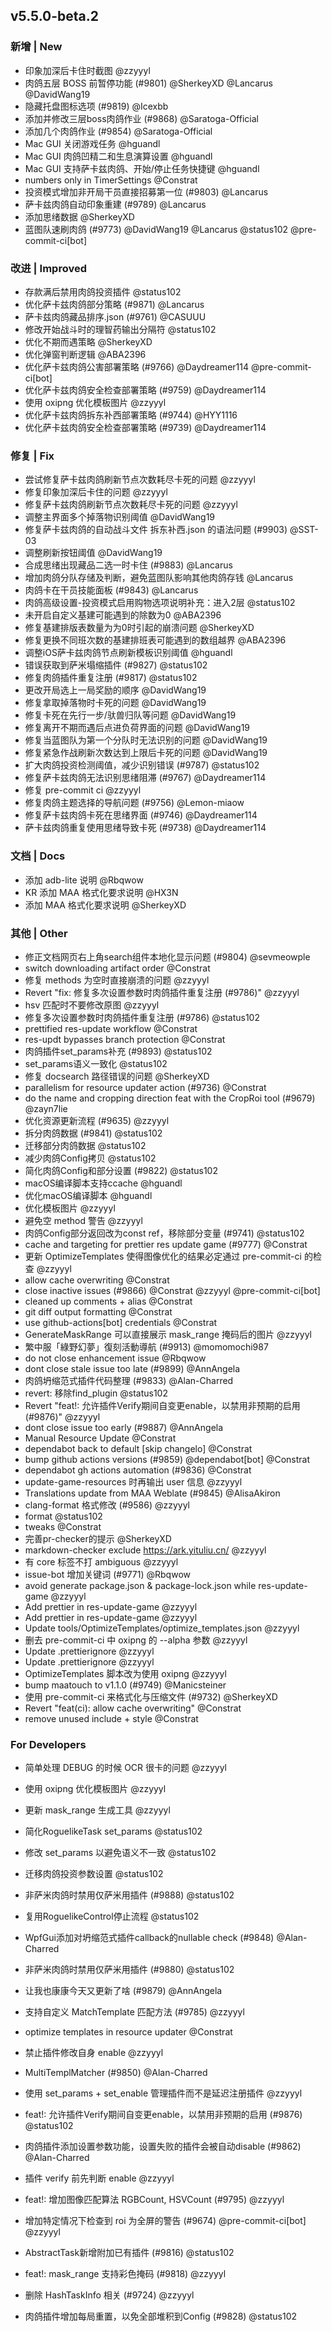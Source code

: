 ## v5.5.0-beta.2

### 新增 | New

* 印象加深后卡住时截图 @zzyyyl
* 肉鸽五层 BOSS 前暂停功能 (#9801) @SherkeyXD @Lancarus @DavidWang19
* 隐藏托盘图标选项 (#9819) @Icexbb
* 添加并修改三层boss肉鸽作业 (#9868) @Saratoga-Official
* 添加几个肉鸽作业 (#9854) @Saratoga-Official
* Mac GUI 关闭游戏任务 @hguandl
* Mac GUI 肉鸽凹精二和生息演算设置 @hguandl
* Mac GUI 支持萨卡兹肉鸽、开始/停止任务快捷键 @hguandl
* numbers only in TimerSettings @Constrat
* 投资模式增加非开局干员直接招募第一位 (#9803) @Lancarus
* 萨卡兹肉鸽自动印象重建 (#9789) @Lancarus
* 添加思绪数据 @SherkeyXD
* 蓝图队速刷肉鸽 (#9773) @DavidWang19 @Lancarus @status102 @pre-commit-ci[bot]

### 改进 | Improved

* 存款满后禁用肉鸽投资插件 @status102
* 优化萨卡兹肉鸽部分策略 (#9871) @Lancarus
* 萨卡兹肉鸽藏品排序.json (#9761) @CASUUU
* 修改开始战斗时的理智药输出分隔符 @status102
* 优化不期而遇策略 @SherkeyXD
* 优化弹窗判断逻辑 @ABA2396
* 优化萨卡兹肉鸽公害部署策略 (#9766) @Daydreamer114 @pre-commit-ci[bot]
* 优化萨卡兹肉鸽安全检查部署策略 (#9759) @Daydreamer114
* 使用 oxipng 优化模板图片 @zzyyyl
* 优化萨卡兹肉鸽拆东补西部署策略 (#9744) @HYY1116
* 优化萨卡兹肉鸽安全检查部署策略 (#9739) @Daydreamer114

### 修复 | Fix

* 尝试修复萨卡兹肉鸽刷新节点次数耗尽卡死的问题 @zzyyyl
* 修复印象加深后卡住的问题 @zzyyyl
* 修复萨卡兹肉鸽刷新节点次数耗尽卡死的问题 @zzyyyl
* 调整主界面多个掉落物识别阈值 @DavidWang19
* 修复萨卡兹肉鸽的自动战斗文件 拆东补西.json 的语法问题 (#9903) @SST-03
* 调整刷新按钮阈值 @DavidWang19
* 合成思绪出现藏品二选一时卡住 (#9883) @Lancarus
* 增加肉鸽分队存储及判断，避免蓝图队影响其他肉鸽存钱 @Lancarus
* 肉鸽卡在干员技能面板 (#9843) @Lancarus
* 肉鸽高级设置-投资模式启用购物选项说明补充：进入2层 @status102
* 未开启自定义基建可能遇到的除数为0 @ABA2396
* 修复基建排版表数量为为0时引起的崩溃问题 @SherkeyXD
* 修复更换不同班次数的基建排班表可能遇到的数组越界 @ABA2396
* 调整iOS萨卡兹肉鸽节点刷新模板识别阈值 @hguandl
* 错误获取到萨米塌缩插件 (#9827) @status102
* 修复肉鸽插件重复注册 (#9817) @status102
* 更改开局选上一局奖励的顺序 @DavidWang19
* 修复拿取掉落物时卡死的问题 @DavidWang19
* 修复卡死在先行一步/驮兽归队等问题 @DavidWang19
* 修复离开不期而遇后点进负荷界面的问题 @DavidWang19
* 修复当蓝图队为第一个分队时无法识别的问题 @DavidWang19
* 修复紧急作战刷新次数达到上限后卡死的问题 @DavidWang19
* 扩大肉鸽投资检测阈值，减少识别错误 (#9787) @status102
* 修复萨卡兹肉鸽无法识别思绪阻滞 (#9767) @Daydreamer114
* 修复 pre-commit ci @zzyyyl
* 修复肉鸽主题选择的导航问题 (#9756) @Lemon-miaow
* 修复萨卡兹肉鸽卡死在思绪界面 (#9746) @Daydreamer114
* 萨卡兹肉鸽重复使用思绪导致卡死 (#9738) @Daydreamer114

### 文档 | Docs

* 添加 adb-lite 说明 @Rbqwow
* KR 添加 MAA 格式化要求说明 @HX3N
* 添加 MAA 格式化要求说明 @SherkeyXD

### 其他 | Other

* 修正文档网页右上角search组件本地化显示问题 (#9804) @sevmeowple
* switch downloading artifact order @Constrat
* 修复 methods 为空时直接崩溃的问题 @zzyyyl
* Revert "fix: 修复多次设置参数时肉鸽插件重复注册 (#9786)" @zzyyyl
* hsv 匹配时不要修改原图 @zzyyyl
* 修复多次设置参数时肉鸽插件重复注册 (#9786) @status102
* prettified res-update workflow @Constrat
* res-updt bypasses branch protection @Constrat
* 肉鸽插件set_params补充 (#9893) @status102
* set_params语义一致化 @status102
* 修复 docsearch 路径错误的问题 @SherkeyXD
* parallelism for resource updater action (#9736) @Constrat
* do the name and cropping direction feat with the CropRoi tool (#9679) @zayn7lie
* 优化资源更新流程 (#9635) @zzyyyl
* 拆分肉鸽数据 (#9841) @status102
* 迁移部分肉鸽数据 @status102
* 减少肉鸽Config拷贝 @status102
* 简化肉鸽Config和部分设置 (#9822) @status102
* macOS编译脚本支持ccache @hguandl
* 优化macOS编译脚本 @hguandl
* 优化模板图片 @zzyyyl
* 避免空 method 警告 @zzyyyl
* 肉鸽Config部分返回改为const ref，移除部分变量 (#9741) @status102
* cache and targeting for prettier res update game (#9777) @Constrat
* 更新 OptimizeTemplates 使得图像优化的结果必定通过 pre-commit-ci 的检查 @zzyyyl
* allow cache overwriting @Constrat
* close inactive issues (#9866) @Constrat @zzyyyl @pre-commit-ci[bot]
* cleaned up comments + alias @Constrat
* git diff output formatting @Constrat
* use github-actions[bot] credentials @Constrat
* GenerateMaskRange 可以直接展示 mask_range 掩码后的图片 @zzyyyl
* 繁中服「綠野幻夢」復刻活動導航 (#9913) @momomochi987
* do not close enhancement issue @Rbqwow
* dont close stale issue too late (#9899) @AnnAngela
* 肉鸽坍缩范式插件代码整理 (#9833) @Alan-Charred
* revert: 移除find_plugin @status102
* Revert "feat!: 允许插件Verify期间自变更enable，以禁用非预期的启用 (#9876)" @zzyyyl
* dont close issue too early (#9887) @AnnAngela
* Manual Resource Update @Constrat
* dependabot back to default [skip changelo] @Constrat
* bump github actions versions (#9859) @dependabot[bot] @Constrat
* dependabot gh actions automation (#9836) @Constrat
* update-game-resources 时再输出 user 信息 @zzyyyl
* Translations update from MAA Weblate (#9845) @AlisaAkiron
* clang-format 格式修改 (#9586) @zzyyyl
* format @status102
* tweaks @Constrat
* 完善pr-checker的提示 @SherkeyXD
* markdown-checker exclude https://ark.yituliu.cn/ @zzyyyl
* 有 core 标签不打 ambiguous @zzyyyl
* issue-bot 增加关键词 (#9771) @Rbqwow
* avoid generate package.json & package-lock.json while res-update-game @zzyyyl
* Add prettier in res-update-game @zzyyyl
* Add prettier in res-update-game @zzyyyl
* Update tools/OptimizeTemplates/optimize_templates.json @zzyyyl
* 删去 pre-commit-ci 中 oxipng 的 --alpha 参数 @zzyyyl
* Update .prettierignore @zzyyyl
* Update .prettierignore @zzyyyl
* OptimizeTemplates 脚本改为使用 oxipng @zzyyyl
* bump maatouch to v1.1.0 (#9749) @Manicsteiner
* 使用 pre-commit-ci 来格式化与压缩文件 (#9732) @SherkeyXD
* Revert "feat(ci): allow cache overwriting" @Constrat
* remove unused include + style @Constrat

### For Developers

* 简单处理 DEBUG 的时候 OCR 很卡的问题 @zzyyyl
* 使用 oxipng 优化模板图片 @zzyyyl
* 更新 mask_range 生成工具 @zzyyyl
* 简化RoguelikeTask set_params @status102
* 修改 set_params 以避免语义不一致 @status102
* 迁移肉鸽投资参数设置 @status102
* 非萨米肉鸽时禁用仅萨米用插件 (#9888) @status102
* 复用RoguelikeControl停止流程 @status102
* WpfGui添加对坍缩范式插件callback的nullable check (#9848) @Alan-Charred
* 非萨米肉鸽时禁用仅萨米用插件 (#9880) @status102
* 让我也康康今天又更新了啥 (#9879) @AnnAngela

* 支持自定义 MatchTemplate 匹配方法 (#9785) @zzyyyl
* optimize templates in resource updater @Constrat
* 禁止插件修改自身 enable @zzyyyl
* MultiTemplMatcher (#9850) @Alan-Charred
* 使用 set_params + set_enable 管理插件而不是延迟注册插件 @zzyyyl
* feat!: 允许插件Verify期间自变更enable，以禁用非预期的启用 (#9876) @status102
* 肉鸽插件添加设置参数功能，设置失败的插件会被自动disable (#9862) @Alan-Charred
* 插件 verify 前先判断 enable @zzyyyl
* feat!: 增加图像匹配算法 RGBCount, HSVCount (#9795) @zzyyyl
* 增加特定情况下检查到 roi 为全屏的警告 (#9674) @pre-commit-ci[bot] @zzyyyl
* AbstractTask新增附加已有插件 (#9816) @status102
* feat!: mask_range 支持彩色掩码 (#9818) @zzyyyl
* 删除 HashTaskInfo 相关 (#9724) @zzyyyl
* 肉鸽插件增加每局重置，以免全部堆积到Config (#9828) @status102
